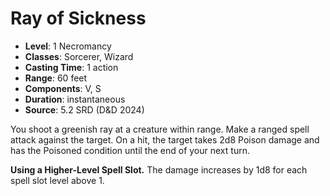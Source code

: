 # Ray of Sickness

- **Level**: 1 Necromancy
- **Classes**: Sorcerer, Wizard
- **Casting Time**: 1 action
- **Range**: 60 feet
- **Components**: V, S
- **Duration**: instantaneous
- **Source**: 5.2 SRD (D&D 2024)

You shoot a greenish ray at a creature within range. Make a ranged spell attack against the target. On a hit, the target takes 2d8 Poison damage and has the Poisoned condition until the end of your next turn.

**Using a Higher-Level Spell Slot.** The damage increases by 1d8 for each spell slot level above 1.
